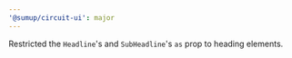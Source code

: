 ```yaml
---
'@sumup/circuit-ui': major
---
```


Restricted the `Headline`'s and `SubHeadline`'s `as` prop to heading elements.
